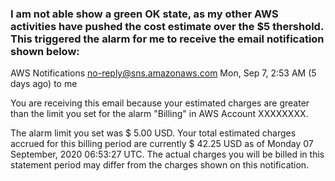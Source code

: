 ### I am not able show a green OK state, as my other AWS activities have pushed the cost estimate over the $5 thershold. This triggered the alarm for me to receive the email notification shown below:

>
AWS Notifications <no-reply@sns.amazonaws.com>
Mon, Sep 7, 2:53 AM (5 days ago)
to me

You are receiving this email because your  estimated charges are greater than the limit you set for the alarm "Billing" in AWS Account XXXXXXXX.

The alarm limit you set was $ 5.00 USD. Your total estimated charges accrued for this billing period are currently $ 42.25 USD as of Monday 07 September, 2020 06:53:27 UTC. The actual charges you will be billed in this statement period may differ from the charges shown on this notification. 
>